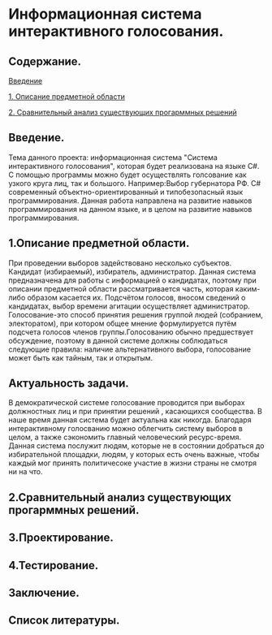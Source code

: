 # Информационная система интерактивного голосования. 

## Содержание.
[Введение](#introduction)

[1. Описание предметной области](#domainDescription)

[2. Сравнительный анализ существующих прогарммных решений](#existingSoftware)

<a name= "introduction"/>

## Введение.
 Тема данного проекта: информационная система "Система интерактивного голосования", которая будет реализована на языке C#. С помощью программы можно будет осуществлять голсование как узкого круга лиц, так и большого. Например:Выбор губернатора РФ. С# современный объектно-ориентированный и типобезопасный язык программирования. Данная работа направлена на развитие навыков программирования на данном языке, и в целом на развитие навыков программирования. 
 
 <a name= "domainDescription"/>
 
 ## 1.Описание предметной области.
 При проведении выборов задействовано несколько субъектов. Кандидат (избираемый), избиратель, администратор. Данная система предназначена для работы с информацией о кандидатах, поэтому при описании предметной области рассматривается часть, которая каким-либо образом касается их. Подсчётом голосов, вносом сведений о кандидатах, выбор времени агитации осуществляет администратор.
 Голосование-это способ принятия решения группой людей (собранием, электоратом), при котором общее мнение формулируется путём подсчета голосов членов группы.Голосованию обычно предшествует обсуждение, поэтому в данной системе должны соблюдаться следующие правила: наличие альтернативного выбора, голосование может быть как тайным, так и открытым.
 
 ## Актуальность задачи.
 В демократической системе голосование проводится при выборах должностных лиц и при принятии решений , касающихся сообщества. В наше время данная система будет актуальна как никогда. Благодаря интерактивному голосванию можно облегчить систему выборов в целом, а также сэкономить главный человеческий ресурс-время. Данная система послужит людям, которые не в состоянии добраться до избирательной площадки, людям, у которых есть очень важные, чтобы каждый мог принять политичесоке участие в жизни страны не смотря ни на что.
 
 ## 2.Сравнительный анализ существующих прогарммных решений.
 
 ## 3.Проектирование.
 
 ## 4.Тестирование.

 ## Заключение.
 
 ## Список литературы.
